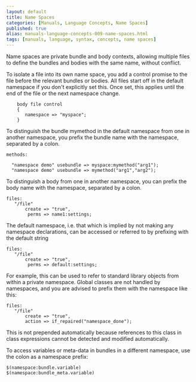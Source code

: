 ```yaml
---
layout: default
title: Name Spaces
categories: [Manuals, Language Concepts, Name Spaces]
published: true
alias: manuals-language-concepts-009-name-spaces.html
tags: [manuals, language, syntax, concepts, name spaces]
---
```



Name spaces are private bundle and body contexts, allowing multiple files to define the bundles and bodies with the same name, without conflict.

To isolate a file into its own name space, you add a control promise to the file before the relevant bundles or bodies. All files start off in the default namespace if you don't explicitly set this. Once set, this applies until the end of the file or the next namespace change.

```cf3
    body file control
    {
       namespace => "myspace"; 
    }
```

To distinguish the bundle mymethod in the default namespace from one in another namespace, you prefix the bundle name with the namespace, separated by a colon.

```cf3
methods:

  "namespace demo" usebundle => myspace:mymethod("arg1");
  "namespace demo" usebundle => mymethod("arg1","arg2");
```

To distinguish a body from one in another namespace, you can prefix the body name with the namespace, separated by a colon.

```cf3
files:
   "/file"
       create => "true",
        perms => name1:settings;
```

The default namespace, i.e. that which is implied by not making any namespace declarations, can be accessed or referred to by prefixing with the default string

```cf3
files:
   "/file"
       create => "true",
        perms => default:settings;
```

For example, this can be used to refer to standard library objects from within a private namespace.
Global classes are not handled by namespaces, and you are advised to prefix them with the namespace like this:

```cf3
files:
   "/file"
       create => "true",
       action => if_repaired("namespace_done");
```

This is not prepended automatically because references to this class in class expressions cannot be detected and modified automatically.

To access variables or meta-data in bundles in a different namespace, use the colon as a namespace prefix:

    $(namespace:bundle.variable)  
    $(namespace:bundle_meta.variable)  

